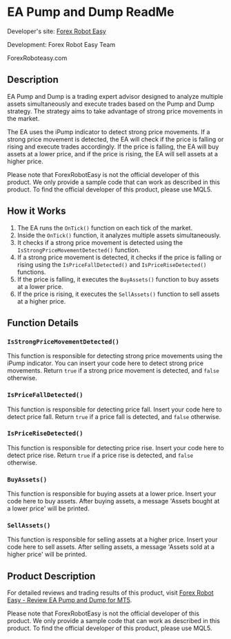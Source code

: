 # EA Pump and Dump ReadMe

Developer's site: [Forex Robot Easy](https://forexroboteasy.com)

Development: Forex Robot Easy Team

ForexRoboteasy.com

## Description

EA Pump and Dump is a trading expert advisor designed to analyze multiple assets simultaneously and execute trades based on the Pump and Dump strategy. The strategy aims to take advantage of strong price movements in the market.

The EA uses the iPump indicator to detect strong price movements. If a strong price movement is detected, the EA will check if the price is falling or rising and execute trades accordingly. If the price is falling, the EA will buy assets at a lower price, and if the price is rising, the EA will sell assets at a higher price.

Please note that ForexRobotEasy is not the official developer of this product. We only provide a sample code that can work as described in this product. To find the official developer of this product, please use MQL5.

## How it Works

1. The EA runs the `OnTick()` function on each tick of the market.
2. Inside the `OnTick()` function, it analyzes multiple assets simultaneously.
3. It checks if a strong price movement is detected using the `IsStrongPriceMovementDetected()` function.
4. If a strong price movement is detected, it checks if the price is falling or rising using the `IsPriceFallDetected()` and `IsPriceRiseDetected()` functions.
5. If the price is falling, it executes the `BuyAssets()` function to buy assets at a lower price.
6. If the price is rising, it executes the `SellAssets()` function to sell assets at a higher price.

## Function Details

### `IsStrongPriceMovementDetected()`

This function is responsible for detecting strong price movements using the iPump indicator. You can insert your code here to detect strong price movements. Return `true` if a strong price movement is detected, and `false` otherwise.

### `IsPriceFallDetected()`

This function is responsible for detecting price fall. Insert your code here to detect price fall. Return `true` if a price fall is detected, and `false` otherwise.

### `IsPriceRiseDetected()`

This function is responsible for detecting price rise. Insert your code here to detect price rise. Return `true` if a price rise is detected, and `false` otherwise.

### `BuyAssets()`

This function is responsible for buying assets at a lower price. Insert your code here to buy assets. After buying assets, a message 'Assets bought at a lower price' will be printed.

### `SellAssets()`

This function is responsible for selling assets at a higher price. Insert your code here to sell assets. After selling assets, a message 'Assets sold at a higher price' will be printed.

## Product Description

For detailed reviews and trading results of this product, visit [Forex Robot Easy - Review EA Pump and Dump for MT5](https://forexroboteasy.com/forex-robot-review/review-ea-pump-and-dump-for-mt5-a-professional-forex-traders-strategy-logic/).

Please note that ForexRobotEasy is not the official developer of this product. We only provide a sample code that can work as described in this product. To find the official developer of this product, please use MQL5.
